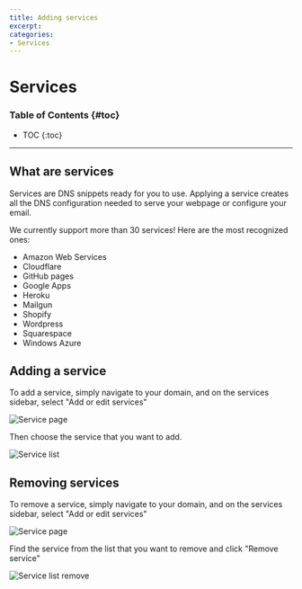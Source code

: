 ```yaml
---
title: Adding services
excerpt: 
categories:
- Services
---
```


# Services

### Table of Contents {#toc}

* TOC
{:toc}

---

## What are services

Services are DNS snippets ready for you to use. Applying a service creates all the DNS configuration needed to serve your webpage or configure your email.

We currently support more than 30 services! Here are the most recognized ones:

* Amazon Web Services
* Cloudflare
* GitHub pages
* Google Apps
* Heroku
* Mailgun
* Shopify
* Wordpress
* Squarespace
* Windows Azure

## Adding a service

To add a service, simply navigate to your domain, and on the services sidebar, select "Add or edit services"

![Service page](/files/services-page.png)

Then choose the service that you want to add.

![Service list](/files/services-list.png)

## Removing services

To remove a service, simply navigate to your domain, and on the services sidebar, select "Add or edit services"

![Service page](/files/services-page.png)

Find the service from the list that you want to remove and click "Remove service"

![Service list remove](/files/services-list-remove.png)

